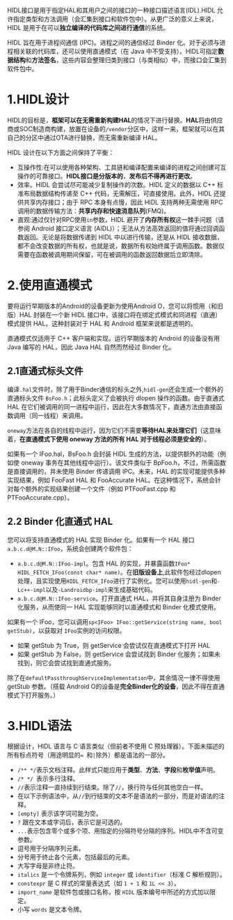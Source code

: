 HIDL接口是用于指定HAL和其用户之间的接口的一种接口描述语言(IDL).HIDL 允许指定类型和方法调用（会汇集到接口和软件包中）。从更广泛的意义上来说，HIDL 是用于在可以**独立编译的代码库之间进行通信**的系统。

HIDL 旨在用于进程间通信 (IPC)。进程之间的通信经过 Binder 化。对于必须与进程相关联的代码库，还可以使用直通模式（在 Java 中不受支持）。HIDL可指定**数据结构**和**方法签名**，这些内容会整理归类到接口（与类相似）中，而接口会汇集到软件包中。

# 1.HIDL设计
HIDL的目标是，**框架可以在无需重新构建HAL**的情况下进行替换。**HAL**将由供应商或SOC制造商构建，放置在设备的`/vendor`分区中，这样一来，框架就可以在其自己的分区中通过OTA进行替换，而无需重新编译 HAL。

HIDL 设计在以下方面之间保持了平衡：

* 互操作性:在可以使用各种架构、工具链和编译配置来编译的进程之间创建可互操作的可靠接口。**HIDL接口是分版本的**，**发布后不得再进行更改**。
* 效率。HIDL 会尝试尽可能减少复制操作的次数。HIDL 定义的数据以 C++ 标准布局数据结构传递至 C++ 代码，无需解压，可直接使用。此外，HIDL 还提供共享内存接口；由于 RPC 本身有点慢，因此 HIDL 支持两种无需使用 RPC 调用的数据传输方法：**共享内存和快速消息队列**(FMQ)。
* 直观:通过仅针对RPC使用`in`参数，HIDL 避开了**内存所有权**这一棘手问题（请参阅 Android 接口定义语言 (AIDL)）；无法从方法高效返回的值将通过回调函数返回。无论是将数据传递到 HIDL 中以进行传输，还是从 HIDL 接收数据，都不会改变数据的所有权，也就是说，数据所有权始终属于调用函数。数据仅需要在函数被调用期间保留，可在被调用的函数返回数据后立即清除。

# 2.使用直通模式
要将运行早期版本的Android的设备更新为使用Android O，您可以将惯用（和旧版）HAL 封装在一个新 HIDL 接口中，该接口将在绑定式模式和同进程（直通）模式提供 HAL。这种封装对于 HAL 和 Android 框架来说都是透明的。

直通模式仅适用于 C++ 客户端和实现。运行早期版本的 Android 的设备没有用 Java 编写的 HAL，因此 Java HAL 自然而然经过 Binder 化。

## 2.1直通式标头文件
编译`.hal`文件时，除了用于Binder通信的标头之外,`hidl-gen`还会生成一个额外的直通标头文件 `BsFoo.h`；此标头定义了会被执行 dlopen 操作的函数。由于直通式 HAL 在它们被调用的同一进程中运行，因此在大多数情况下，直通方法由直接函数调用（同一线程）来调用。

`oneway`方法在各自的线程中运行，因为它们不需要**等待HAL来处理它们**（这意味着，**在直通模式下使用 oneway 方法的所有 HAL 对于线程必须是安全的**）。

如果有一个 IFoo.hal，BsFoo.h 会封装 HIDL 生成的方法，以提供额外的功能（例如使 oneway 事务在其他线程中运行）。该文件类似于 BpFoo.h，不过，所需函数是直接调用的，并未使用 Binder 传递调用 IPC。未来，HAL 的实现可能提供多种实现结果，例如 FooFast HAL 和 FooAccurate HAL。在这种情况下，系统会针对每个额外的实现结果创建一个文件（例如 PTFooFast.cpp 和 PTFooAccurate.cpp）。

## 2.2 Binder 化直通式 HAL

您可以将支持直通模式的 HAL 实现 Binder 化。如果有一个 HAL 接口`a.b.c.d@M.N::IFoo`，系统会创建两个软件包：

* `a.b.c.d@M.N::IFoo-impl`。包含 HAL 的实现，并暴露函数`IFoo* HIDL_FETCH_IFoo(const char* name)`。在**旧版设备上**,此软件包经过dlopen处理，且实现使用`HIDL_FETCH_IFoo`进行了实例化。您可以使用`hidl-gen`和`-Lc++-impl`以及`-Landroidbp-impl`来生成基础代码。
* `a.b.c.d@M.N::IFoo-service`。打开直通式 HAL，并将其自身注册为 Binder 化服务，从而使同一 HAL 实现能够同时以直通模式和 Binder 化模式使用。

如果有一个 IFoo，您可以调用`sp<IFoo> IFoo::getService(string name, bool getStub)`，以获取对 `IFoo`实例的访问权限。

* 如果 getStub 为 True，则 getService 会尝试仅在直通模式下打开 HAL
* 如果 getStub 为 False，则 getService 会尝试找到 Binder 化服务；如果未找到，则它会尝试找到直通式服务。

除了在`defaultPassthroughServiceImplementation`中，其余情况一律不得使用 getStub 参数。（搭载 Android O的设备是**完全Binder化的设备**，因此不得在直通模式下打开服务。）

# 3.HIDL语法
根据设计，HIDL 语言与 C 语言类似（但前者不使用 C 预处理器）。下面未描述的所有标点符号（用途明显的`= `和`|`除外）都是语法的一部分。

* `/** */`表示文档注释。此样式只能应用于**类型**、**方法**、**字段**和**枚举值**声明。
* `/* */ `表示多行注释。
* `//`表示注释一直持续到行结束。除了`//`，换行符与任何其他空白一样。
* 在以下示例语法中，从`//`到行结束的文本不是语法的一部分，而是对语法的注释。
* `[empty]` 表示该字词可能为空。
* `?` 跟在文本或字词后，表示它是可选的。
* `...`表示包含零个或多个项、用指定的分隔符号分隔的序列。HIDL中不含可变参数。
* 逗号用于分隔序列元素。
* 分号用于终止各个元素，包括最后的元素。
* 大写字母是非终止符。
* `italics` 是一个令牌系列，例如 `integer` 或 `identifier`（标准 C 解析规则）。
* `constexpr` 是 C 样式的常量表达式（如 `1 + 1` 和 `1L << 3`）。
* `import_name` 是软件包或接口名称，按 `HIDL` 版本编号中所述的方式加以限定。
* 小写 `words` 是文本令牌。
